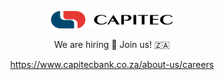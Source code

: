 <p align="center">
    <picture>
        <source media="(prefers-color-scheme: dark)" srcset="https://raw.githubusercontent.com/capitec/.github/main/profile/logos/capitec-logo-white.svg">
        <img alt="Capitec Logo" src="https://raw.githubusercontent.com/capitec/.github/main/profile/logos/capitec-logo-color.svg" height="28">
    </picture>
</p>
<p align="center">We are hiring 🤝 Join us! 🇿🇦</p>
<p align="center">
    <a href="https://www.capitecbank.co.za/about-us/careers">https://www.capitecbank.co.za/about-us/careers</a>
</p>
